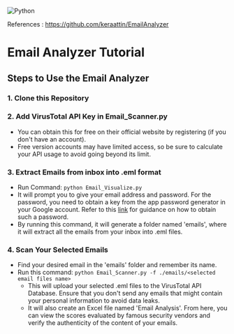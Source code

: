 ![Python](https://img.shields.io/badge/python-3.10-blue.svg)

References : https://github.com/keraattin/EmailAnalyzer

# Email Analyzer Tutorial

## Steps to Use the Email Analyzer

### 1. Clone this Repository

### 2. Add VirusTotal API Key in Email_Scanner.py
- You can obtain this for free on their official website by registering (if you don't have an account).
- Free version accounts may have limited access, so be sure to calculate your API usage to avoid going beyond its limit.

### 3. Extract Emails from inbox into .eml format
- Run Command: `python Email_Visualize.py`
- It will prompt you to give your email address and password. For the password, you need to obtain a key from the app password generator in your Google account. Refer to this [link](https://support.google.com/accounts/answer/185833?hl=en) for guidance on how to obtain such a password.
- By running this command, it will generate a folder named 'emails', where it will extract all the emails from your inbox into .eml files.

### 4. Scan Your Selected Emails
- Find your desired email in the 'emails' folder and remember its name.
- Run this command: `python Email_Scanner.py -f ./emails/<selected email files name>`
  - This will upload your selected .eml files to the VirusTotal API Database. Ensure that you don't send any emails that might contain your personal information to avoid data leaks.
  - It will also create an Excel file named 'Email Analysis'. From here, you can view the scores evaluated by famous security vendors and verify the authenticity of the content of your emails.

